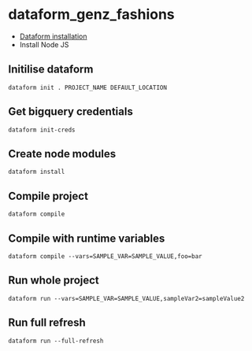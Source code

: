 # dataform_genz_fashions

* [Dataform installation](https://cloud.google.com/dataform/docs/use-dataform-cli)
 * Install Node JS
  
  ## Initilise dataform
  ```
  dataform init . PROJECT_NAME DEFAULT_LOCATION
  ```
  
  ## Get bigquery credentials
  ```
  dataform init-creds
  ```

  ## Create node modules
  ```
  dataform install
  ```

  ## Compile project
  ```
  dataform compile
  ```

  ## Compile with runtime variables
  ```
  dataform compile --vars=SAMPLE_VAR=SAMPLE_VALUE,foo=bar
  ```

  ## Run whole project
  ```
  dataform run --vars=SAMPLE_VAR=SAMPLE_VALUE,sampleVar2=sampleValue2
  ```

  ## Run full refresh
  ```
  dataform run --full-refresh
  ```